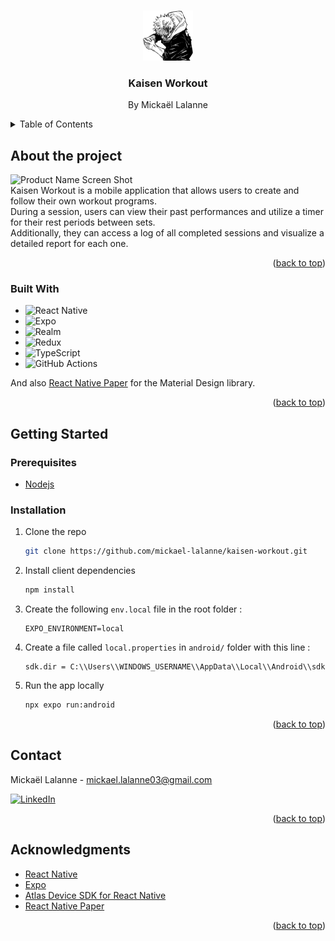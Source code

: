 <!-- Improved compatibility of back to top link: See: https://github.com/othneildrew/Best-README-Template/pull/73 -->
<a name="readme-top"></a>

<!-- PROJECT LOGO -->
<br />
<div align="center">
    <img src="assets/icon.png" alt="Logo" width="80" height="80">

  <h3 align="center">Kaisen Workout</h3>

  <p align="center">
      By Mickaël Lalanne
  </p>
</div>

<!-- TABLE OF CONTENTS -->
<details>
  <summary>Table of Contents</summary>
  <ol>
    <li>
      <a href="#about-the-project">About The Project</a>
      <ul>
        <li><a href="#built-with">Built With</a></li>
      </ul>
    </li>
    <li>
      <a href="#getting-started">Getting Started</a>
      <ul>
        <li><a href="#prerequisites">Prerequisites</a></li>
        <li><a href="#installation">Installation</a></li>
      </ul>
    </li>
    <li><a href="#contact">Contact</a></li>
    <li><a href="#acknowledgments">Acknowledgments</a></li>
  </ol>
</details>

<!-- ABOUT THE PROJECT -->
## About the project

![Product Name Screen Shot][product-screenshot]<br>
Kaisen Workout is a mobile application that allows users to create and follow their own workout programs.<br>
During a session, users can view their past performances and utilize a timer for their rest periods between sets.<br>
Additionally, they can access a log of all completed sessions and visualize a detailed report for each one.

<p align="right">(<a href="#readme-top">back to top</a>)</p>

### Built With

* ![React Native](https://img.shields.io/badge/react_native-%2320232a.svg?style=for-the-badge&logo=react&logoColor=%2361DAFB)
* ![Expo](https://img.shields.io/badge/expo-1C1E24?style=for-the-badge&logo=expo&logoColor=#D04A37)
* ![Realm](https://img.shields.io/badge/Realm-39477F?style=for-the-badge&logo=realm&logoColor=white)
* ![Redux](https://img.shields.io/badge/redux-%23593d88.svg?style=for-the-badge&logo=redux&logoColor=white)
* ![TypeScript](https://img.shields.io/badge/typescript-%23007ACC.svg?style=for-the-badge&logo=typescript&logoColor=white)
* ![GitHub Actions](https://img.shields.io/badge/github%20actions-%232671E5.svg?style=for-the-badge&logo=githubactions&logoColor=white)

And also [React Native Paper](https://reactnativepaper.com/) for the Material Design library.

<p align="right">(<a href="#readme-top">back to top</a>)</p>

<!-- GETTING STARTED -->
## Getting Started

### Prerequisites

* [Nodejs](https://nodejs.org/en)

### Installation

1. Clone the repo
   ```sh
   git clone https://github.com/mickael-lalanne/kaisen-workout.git
   ```
2. Install client dependencies
   ```sh
   npm install
   ```
3. Create the following `env.local` file in the root folder :
   ```
   EXPO_ENVIRONMENT=local
   ```
4. Create a file called `local.properties` in `android/` folder with  this line :
   ```
   sdk.dir = C:\\Users\\WINDOWS_USERNAME\\AppData\\Local\\Android\\sdk
   ```
5. Run the app locally
   ```sh
   npx expo run:android
   ```

<p align="right">(<a href="#readme-top">back to top</a>)</p>

<!-- CONTACT -->
## Contact

Mickaël Lalanne - mickael.lalanne03@gmail.com

[![LinkedIn][linkedin-shield]][linkedin-url]

<p align="right">(<a href="#readme-top">back to top</a>)</p>

<!-- ACKNOWLEDGMENTS -->
## Acknowledgments

* [React Native](https://reactnative.dev/docs/getting-started)
* [Expo](https://expo.dev/)
* [Atlas Device SDK for React Native](https://www.mongodb.com/docs/realm/sdk/react-native/)
* [React Native Paper](https://reactnativepaper.com/)

<p align="right">(<a href="#readme-top">back to top</a>)</p>

<!-- MARKDOWN LINKS & IMAGES -->
[product-screenshot]: assets/demo.gif
[linkedin-shield]: https://img.shields.io/badge/-LinkedIn-black.svg?style=for-the-badge&logo=linkedin&colorB=555
[linkedin-url]: https://www.linkedin.com/in/mickael-lalanne/